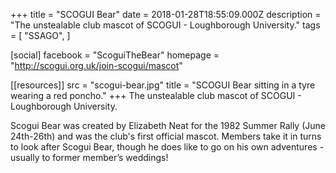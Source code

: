 +++
title = "SCOGUI Bear"
date = 2018-01-28T18:55:09.000Z
description = "The unstealable club mascot of SCOGUI - Loughborough University."
tags = [
  "SSAGO",
]

[social]
facebook = "ScoguiTheBear"
homepage = "http://scogui.org.uk/join-scogui/mascot"

[[resources]]
src = "scogui-bear.jpg"
title = "SCOGUI Bear sitting in a tyre wearing a red poncho."
+++
The unstealable club mascot of SCOGUI - Loughborough University.

Scogui Bear was created by Elizabeth Neat for the 1982 Summer Rally (June 24th-26th) and was the club's first official mascot. Members take it in turns to look after Scogui Bear, though he does like to go on his own adventures - usually to former member’s weddings!